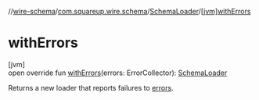 //[wire-schema](../../../index.md)/[com.squareup.wire.schema](../index.md)/[SchemaLoader](index.md)/[[jvm]withErrors]([jvm]with-errors.md)

# withErrors

[jvm]\
open override fun [withErrors]([jvm]with-errors.md)(errors: ErrorCollector): [SchemaLoader](index.md)

Returns a new loader that reports failures to [errors]([jvm]with-errors.md).
